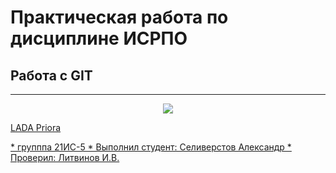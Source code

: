 # Практическая работа по дисциплине ИСРПО
## Работа с GIT
-----
<p align="center"><img src="https://celes.club/uploads/posts/2022-06/1655399848_1-celes-club-p-krutie-priori-mashini-krasivo-foto-1.jpg" src= widht="300"></p>
<p><a href="https://quto.ru/lada/priora/i/sedan4d">LADA Priora</p>
* групппа 21ИС-5
* Выполнил студент: Селиверстов Александр
* Проверил: Литвинов И.В.